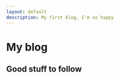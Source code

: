```yaml
---
layout: default
description: My first blog, I'm so happy
--- 
```

# My blog 

## Good stuff to follow
